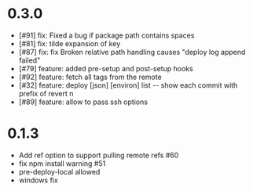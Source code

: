 
# 0.3.0

- [#91] fix: Fixed a bug if package path contains spaces
- [#81] fix: tilde expansion of key
- [#87] fix: fix Broken relative path handling causes "deploy log append failed"
- [#79] feature: added pre-setup and post-setup hooks
- [#92] feature: fetch all tags from the remote
- [#32] feature: deploy [json] [environ] list -- show each commit with prefix of revert n
- [#89] feature: allow to pass ssh options

# 0.1.3

- Add ref option to support pulling remote refs  #60
- fix npm install warning #51
- pre-deploy-local allowed
- windows fix
